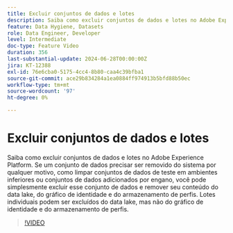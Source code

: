 ```yaml
---
title: Excluir conjuntos de dados e lotes
description: Saiba como excluir conjuntos de dados e lotes no Adobe Experience Platform (AEP).
feature: Data Hygiene, Datasets
role: Data Engineer, Developer
level: Intermediate
doc-type: Feature Video
duration: 356
last-substantial-update: 2024-06-28T00:00:00Z
jira: KT-12388
exl-id: 76e6cba0-5175-4cc4-8b80-caa4c39bfba1
source-git-commit: ace29b834284a1ea0884ff974913b5bfd88b50ec
workflow-type: tm+mt
source-wordcount: '97'
ht-degree: 0%

---
```


# Excluir conjuntos de dados e lotes

Saiba como excluir conjuntos de dados e lotes no Adobe Experience Platform. Se um conjunto de dados precisar ser removido do sistema por qualquer motivo, como limpar conjuntos de dados de teste em ambientes inferiores ou conjuntos de dados adicionados por engano, você pode simplesmente excluir esse conjunto de dados e remover seu conteúdo do data lake, do gráfico de identidade e do armazenamento de perfis. Lotes individuais podem ser excluídos do data lake, mas não do gráfico de identidade e do armazenamento de perfis.

>[!VIDEO](https://video.tv.adobe.com/v/3429790/?learn=on)
